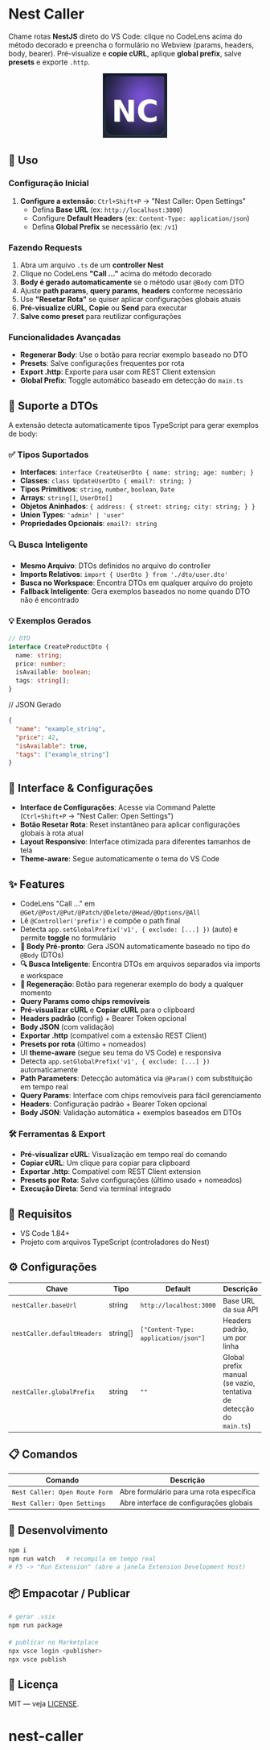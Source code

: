 # Nest Caller

Chame rotas **NestJS** direto do VS Code: clique no CodeLens acima do método decorado e preencha o formulário no Webview (params, headers, body, bearer). Pré-visualize e **copie cURL**, aplique **global prefix**, salve **presets** e exporte `.http`.

<p align="center">
  <img src="media/icon.png" width="128" height="128" alt="Nest Caller icon">
</p>

## 🚀 Uso

### Configuração Inicial
1. **Configure a extensão**: `Ctrl+Shift+P` → "Nest Caller: Open Settings"
   - Defina **Base URL** (ex: `http://localhost:3000`)
   - Configure **Default Headers** (ex: `Content-Type: application/json`)
   - Defina **Global Prefix** se necessário (ex: `/v1`)

### Fazendo Requests
1. Abra um arquivo `.ts` de um **controller Nest**
2. Clique no CodeLens **"Call …"** acima do método decorado
3. **Body é gerado automaticamente** se o método usar `@Body` com DTO
4. Ajuste **path params**, **query params**, **headers** conforme necessário
5. Use **"Resetar Rota"** se quiser aplicar configurações globais atuais
6. **Pré-visualize cURL**, **Copie** ou **Send** para executar
7. **Salve como preset** para reutilizar configurações

### Funcionalidades Avançadas
- **Regenerar Body**: Use o botão para recriar exemplo baseado no DTO
- **Presets**: Salve configurações frequentes por rota
- **Export .http**: Exporte para usar com REST Client extension
- **Global Prefix**: Toggle automático baseado em detecção do `main.ts`

## 🎯 Suporte a DTOs

A extensão detecta automaticamente tipos TypeScript para gerar exemplos de body:

### ✅ Tipos Suportados
- **Interfaces**: `interface CreateUserDto { name: string; age: number; }`
- **Classes**: `class UpdateUserDto { email?: string; }`
- **Tipos Primitivos**: `string`, `number`, `boolean`, `Date`
- **Arrays**: `string[]`, `UserDto[]`
- **Objetos Aninhados**: `{ address: { street: string; city: string; } }`
- **Union Types**: `'admin' | 'user'`
- **Propriedades Opcionais**: `email?: string`

### 🔍 Busca Inteligente
- **Mesmo Arquivo**: DTOs definidos no arquivo do controller
- **Imports Relativos**: `import { UserDto } from './dto/user.dto'`
- **Busca no Workspace**: Encontra DTOs em qualquer arquivo do projeto
- **Fallback Inteligente**: Gera exemplos baseados no nome quando DTO não é encontrado

### 💡 Exemplos Gerados
```typescript
// DTO
interface CreateProductDto {
  name: string;
  price: number;
  isAvailable: boolean;
  tags: string[];
}
```

// JSON Gerado
``` JSON
{
  "name": "example_string",
  "price": 42,
  "isAvailable": true,
  "tags": ["example_string"]
}
```

## 🔧 Interface & Configurações
- **Interface de Configurações**: Acesse via Command Palette (`Ctrl+Shift+P` → "Nest Caller: Open Settings")
- **Botão Resetar Rota**: Reset instantâneo para aplicar configurações globais à rota atual
- **Layout Responsivo**: Interface otimizada para diferentes tamanhos de tela
- **Theme-aware**: Segue automaticamente o tema do VS Code

## ✨ Features
- CodeLens "Call …" em `@Get/@Post/@Put/@Patch/@Delete/@Head/@Options/@All`
- Lê `@Controller('prefix')` e compõe o path final
- Detecta `app.setGlobalPrefix('v1', { exclude: [...] })` (auto) e permite **toggle** no formulário
- **🎯 Body Pré-pronto**: Gera JSON automaticamente baseado no tipo do `@Body` (DTOs)
- **🔍 Busca Inteligente**: Encontra DTOs em arquivos separados via imports e workspace
- **🔄 Regeneração**: Botão para regenerar exemplo do body a qualquer momento
- **Query Params como chips removíveis**
- **Pré-visualizar cURL** e **Copiar cURL** para o clipboard
- **Headers padrão** (config) + Bearer Token opcional
- **Body JSON** (com validação)
- **Exportar .http** (compatível com a extensão REST Client)
- **Presets por rota** (último + nomeados)
- UI **theme-aware** (segue seu tema do VS Code) e responsiva
- Detecta `app.setGlobalPrefix('v1', { exclude: [...] })` automaticamente
- **Path Parameters**: Detecção automática via `@Param()` com substituição em tempo real
- **Query Params**: Interface com chips removíveis para fácil gerenciamento
- **Headers**: Configuração padrão + Bearer Token opcional
- **Body JSON**: Validação automática + exemplos baseados em DTOs

### 🛠️ Ferramentas & Export
- **Pré-visualizar cURL**: Visualização em tempo real do comando
- **Copiar cURL**: Um clique para copiar para clipboard
- **Exportar .http**: Compatível com REST Client extension
- **Presets por Rota**: Salve configurações (último usado + nomeados)
- **Execução Direta**: Send via terminal integrado

## 🧰 Requisitos
- VS Code 1.84+
- Projeto com arquivos TypeScript (controladores do Nest)

## ⚙️ Configurações
| Chave | Tipo | Default | Descrição |
|------|------|---------|-----------|
| `nestCaller.baseUrl` | string | `http://localhost:3000` | Base URL da sua API |
| `nestCaller.defaultHeaders` | string[] | `["Content-Type: application/json"]` | Headers padrão, um por linha |
| `nestCaller.globalPrefix` | string | `""` | Global prefix manual (se vazio, tentativa de detecção do `main.ts`) |


## 📋 Comandos
| Comando | Descrição |
|---------|-----------|
| `Nest Caller: Open Route Form` | Abre formulário para uma rota específica |
| `Nest Caller: Open Settings` | Abre interface de configurações globais |

## 🧪 Desenvolvimento
```bash
npm i
npm run watch   # recompila em tempo real
# F5 -> "Run Extension" (abre a janela Extension Development Host)
```

## 📦 Empacotar / Publicar
```bash
# gerar .vsix
npm run package

# publicar no Marketplace
npx vsce login <publisher>
npx vsce publish
```

## 📝 Licença
MIT — veja [LICENSE](./LICENSE).
# nest-caller
